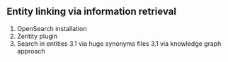 ## Entity linking via information retrieval

1. OpenSearch installation
2. Zentity plugin
3. Search in entities 
	3.1 via huge synonyms files
	3.1 via knowledge graph approach


